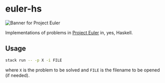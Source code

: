 # euler-hs

![Banner for Project Euler](https://projecteuler.net/profile/forswear.png)

Implementations of problems in [Project Euler](https://projecteuler.net/)
in, yes, Haskell.

## Usage

```bash
stack run -- -p X -i FILE
```

where `X` is the problem to be solved
and `FILE` is the filename to be opened (if needed).
